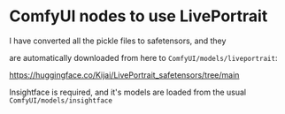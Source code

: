 # ComfyUI nodes to use LivePortrait

I have converted all the pickle files to safetensors, and they

are automatically downloaded from here to `ComfyUI/models/liveportrait`:

https://huggingface.co/Kijai/LivePortrait_safetensors/tree/main

Insightface is required, and it's models are loaded from the usual `ComfyUI/models/insightface`
